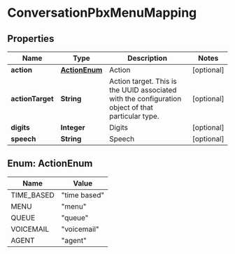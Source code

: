 
# ConversationPbxMenuMapping

## Properties
Name | Type | Description | Notes
------------ | ------------- | ------------- | -------------
**action** | [**ActionEnum**](#ActionEnum) | Action |  [optional]
**actionTarget** | **String** | Action target.  This is the UUID associated with the configuration object of that particular type. |  [optional]
**digits** | **Integer** | Digits |  [optional]
**speech** | **String** | Speech |  [optional]


<a name="ActionEnum"></a>
## Enum: ActionEnum
Name | Value
---- | -----
TIME_BASED | &quot;time based&quot;
MENU | &quot;menu&quot;
QUEUE | &quot;queue&quot;
VOICEMAIL | &quot;voicemail&quot;
AGENT | &quot;agent&quot;




